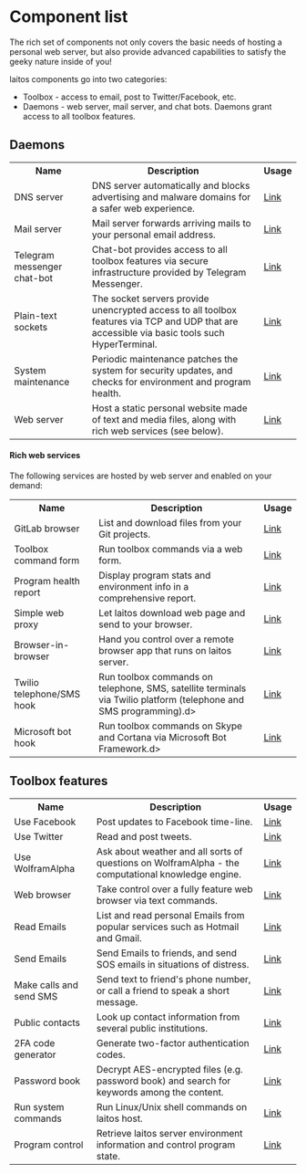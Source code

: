 # Component list

The rich set of components not only covers the basic needs of hosting a personal web server,
but also provide advanced capabilities to satisfy the geeky nature inside of you!

laitos components go into two categories:
- Toolbox - access to email, post to Twitter/Facebook, etc.
- Daemons - web server, mail server, and chat bots. Daemons grant access to all toolbox features.

## Daemons
<table>
    <tr>
        <th>Name</th>
        <th>Description</th>
        <th>Usage</th>
    </tr>
    <tr>
        <td>DNS server</td>
        <td>DNS server automatically and blocks advertising and malware domains for a safer web experience.</td>
        <td><a href="https://github.com/HouzuoGuo/laitos/wiki/Daemon:-DNS-server" target="_blank">Link</a></td>
    </tr>
    <tr>
        <td>Mail server</td>
        <td>Mail server forwards arriving mails to your personal email address.</td>
        <td><a href="https://github.com/HouzuoGuo/laitos/wiki/Daemon:-mail-server" target="_blank">Link</a></td>
    </tr>
    <tr>
        <td>Telegram messenger chat-bot</td>
        <td>Chat-bot provides access to all toolbox features via secure infrastructure provided by Telegram Messenger.</td>
        <td><a href="https://github.com/HouzuoGuo/laitos/wiki/Daemon:-telegram-chat-bot" target="_blank">Link</a></td>
    </tr>
    <tr>
        <td>Plain-text sockets</td>
        <td>The socket servers provide unencrypted access to all toolbox features via TCP and UDP that are accessible via basic tools such HyperTerminal.</td>
        <td><a href="https://github.com/HouzuoGuo/laitos/wiki/Daemon:-plain-text-sockets" target="_blank">Link</a></td>
    </tr>
    <tr>
        <td>System maintenance</td>
        <td>Periodic maintenance patches the system for security updates, and checks for environment and program health.</td>
        <td><a href="https://github.com/HouzuoGuo/laitos/wiki/Daemon:-system-maintenance" target="_blank">Link</a></td>
    </tr>
    <tr>
        <td>Web server</td>
        <td>Host a static personal website made of text and media files, along with rich web services (see below).</td>
        <td><a href="https://github.com/HouzuoGuo/laitos/wiki/Daemon:-web-server" target="_blank">Link</a></td>
    </tr>
</table>


#### Rich web services
The following services are hosted by web server and enabled on your demand:

<table>
    <tr>
        <th>Name</th>
        <th>Description</th>
        <th>Usage</th>
    </tr>
    <tr>
        <td>GitLab browser</td>
        <td>List and download files from your Git projects.</td>
        <td><a href="https://github.com/HouzuoGuo/laitos/wiki/Web-service:-GitLab-browser" target="_blank">Link</a></td>
    </tr>
    <tr>
        <td>Toolbox command form</td>
        <td>Run toolbox commands via a web form.</td>
        <td><a href="https://github.com/HouzuoGuo/laitos/wiki/Web-service:-toolbox-features-form" target="_blank">Link</a></td>
    </tr>
    <tr>
        <td>Program health report</td>
        <td>Display program stats and environment info in a comprehensive report.</td>
        <td><a href="https://github.com/HouzuoGuo/laitos/wiki/Web-service:-health-report" target="_blank">Link</a></td>
    </tr>
    <tr>
        <td>Simple web proxy</td>
        <td>Let laitos download web page and send to your browser.</td>
        <td><a href="https://github.com/HouzuoGuo/laitos/wiki/Web-service:-simple-proxy" target="_blank">Link</a></td>
    </tr>
    <tr>
        <td>Browser-in-browser</td>
        <td>Hand you control over a remote browser app that runs on laitos server.</td>
        <td><a href="https://github.com/HouzuoGuo/laitos/wiki/Web-service:-browser-in-browser" target="_blank">Link</a></td>
    </tr>
    <tr>
        <td>Twilio telephone/SMS hook</td>
        <td>Run toolbox commands on telephone, SMS, satellite terminals via Twilio platform (telephone and SMS programming).d>
        <td><a href="https://github.com/HouzuoGuo/laitos/wiki/Web-service:-telephone-and-SMS-hook-with-Twilio" target="_blank">Link</a></td>
    </tr>
    <tr>
        <td>Microsoft bot hook</td>
        <td>Run toolbox commands on Skype and Cortana via Microsoft Bot Framework.d>
        <td><a href="https://github.com/HouzuoGuo/laitos/wiki/Web-service:-Microsoft-bot-hook" target="_blank">Link</a></td>
    </tr>
</table>


## Toolbox features
<table>
    <tr>
        <th>Name</th>
        <th>Description</th>
        <th>Usage</th>
    </tr>
    <tr>
        <td>Use Facebook</td>
        <td>Post updates to Facebook time-line.</td>
        <td><a href="https://github.com/HouzuoGuo/laitos/wiki/Toolbox-feature:-Facebook" target="_blank">Link</a></td>
    </tr>
    <tr>
        <td>Use Twitter</td>
        <td>Read and post tweets.</td>
        <td><a href="https://github.com/HouzuoGuo/laitos/wiki/Toolbox-feature:-Twitter" target="_blank">Link</a></td>
    </tr>
    <tr>
        <td>Use WolframAlpha</td>
        <td>Ask about weather and all sorts of questions on WolframAlpha - the computational knowledge engine.</td>
        <td><a href="https://github.com/HouzuoGuo/laitos/wiki/Toolbox-feature:-WolframAlpha" target="_blank">Link</a></td>
    </tr>
    <tr>
        <td>Web browser</td>
        <td>Take control over a fully feature web browser via text commands.</td>
        <td><a href="https://github.com/HouzuoGuo/laitos/wiki/Toolbox-feature:-interactive-web-browser" target="_blank">Link</a></td>
    </tr>
    <tr>
        <td>Read Emails</td>
        <td>List and read personal Emails from popular services such as Hotmail and Gmail.</td>
        <td><a href="https://github.com/HouzuoGuo/laitos/wiki/Toolbox-feature:-reading-emails" target="_blank">Link</a></td>
    </tr>
    <tr>
        <td>Send Emails</td>
        <td>Send Emails to friends, and send SOS emails in situations of distress.</td>
        <td><a href="https://github.com/HouzuoGuo/laitos/wiki/Toolbox-feature:-sending-emails" target="_blank">Link</a></td>
    </tr>
    <tr>
        <td>Make calls and send SMS</td>
        <td>Send text to friend's phone number, or call a friend to speak a short message.</td>
        <td><a href="https://github.com/HouzuoGuo/laitos/wiki/Toolbox-feature:-making-calls-and-send-SMS" target="_blank">Link</a></td>
    </tr>
    <tr>
        <td>Public contacts</td>
        <td>Look up contact information from several public institutions.</td>
        <td><a href="https://github.com/HouzuoGuo/laitos/wiki/Toolbox-feature:-public-institution-contacts" target="_blank">Link</a></td>
    </tr>
    <tr>
        <td>2FA code generator</td>
        <td>Generate two-factor authentication codes.</td>
        <td><a href="https://github.com/HouzuoGuo/laitos/wiki/Toolbox-feature:-two-factor-authentication-code-generator" target="_blank">Link</a></td>
    </tr>
    <tr>
        <td>Password book</td>
        <td>Decrypt AES-encrypted files (e.g. password book) and search for keywords among the content.</td>
        <td><a href="https://github.com/HouzuoGuo/laitos/wiki/Toolbox-feature:-find-text-in-AES-encrypted-files" target="_blank">Link</a></td>
    </tr>
    <tr>
        <td>Run system commands</td>
        <td>Run Linux/Unix shell commands on laitos host.</td>
        <td><a href="https://github.com/HouzuoGuo/laitos/wiki/Toolbox-feature:-run-system-commands" target="_blank">Link</a></td>
    </tr>
    <tr>
        <td>Program control</td>
        <td>Retrieve laitos server environment information and control program state.</td>
        <td><a href="https://github.com/HouzuoGuo/laitos/wiki/Toolbox-feature:-inspect-and-control-server-environment" target="_blank">Link</a></td>
    </tr>
</table>